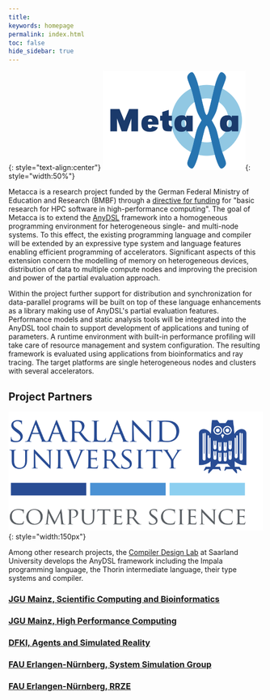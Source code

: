 ```yaml
---
title: 
keywords: homepage
permalink: index.html
toc: false
hide_sidebar: true
---
```


{: style="text-align:center"}
![Logo of Metacca](images/logo.svg){: style="width:50%"}

Metacca is a research project funded by the German Federal Ministry of Education and Research (BMBF) through a [directive for funding](https://www.bmbf.de/foerderungen/bekanntmachung-1105.html) for "basic research for HPC software in high-performance computing".
The goal of Metacca is to extend the [AnyDSL](https://anydsl.github.io) framework into a homogeneous programming environment for heterogeneous single- and multi-node systems.
To this effect, the existing programming language and compiler will be extended by an expressive type system and language features enabling efficient programming of accelerators.
Significant aspects of this extension concern the modelling of memory on heterogeneous devices, distribution of data to multiple compute nodes and improving the precision and power of the partial evaluation approach.

Within the project further support for distribution and synchronization for data-parallel programs will be built on top of these language enhancements as a library making use of AnyDSL's partial evaluation features.
Performance models and static analysis tools will be integrated into the AnyDSL tool chain to support development of applications and tuning of parameters.
A runtime environment with built-in performance profiling will take care of resource management and system configuration.
The resulting framework is evaluated using applications from bioinformatics and ray tracing.
The target platforms are single heterogeneous nodes and clusters with several accelerators.

## Project Partners

![Logo of Saarland University, Computer Science](images/uds-cs-logo.svg){: style="width:150px"}

Among other research projects, the [Compiler Design Lab](http://compilers.cs.uni-saarland.de) at Saarland University develops the AnyDSL framework including the Impala programming language, the Thorin intermediate language, their type systems and compiler.

### [JGU Mainz, Scientific Computing and Bioinformatics](http://www.bio.informatik.uni-mainz.de)

### [JGU Mainz, High Performance Computing](http://www.hpc.informatik.uni-mainz.de)

### [DFKI, Agents and Simulated Reality](https://www.dfki.de/web/research/asr)

### [FAU Erlangen-Nürnberg, System Simulation Group](https://www10.informatik.uni-erlangen.de/en/)

### [FAU Erlangen-Nürnberg, RRZE](https://www.rrze.fau.de)
